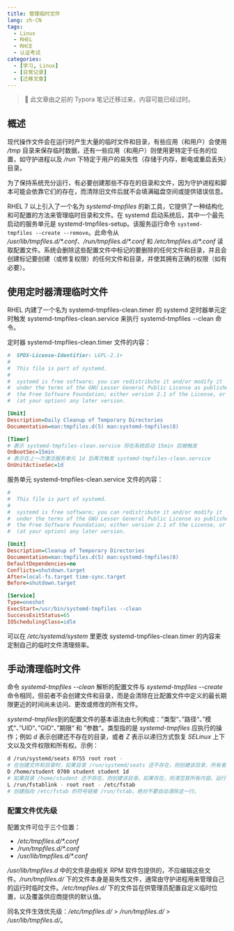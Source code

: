 ```yaml
---
title: 管理临时文件
lang: zh-CN
tags: 
  - Linux
  - RHEL
  - RHCE
  - 认证考试
categories: 
  - [学习, Linux]
  - [日常记录]
  - [迁移文章]
---
```

> 🔴 此文章由之前的 Typora 笔记迁移过来，内容可能已经过时。

## 概述

​现代操作文件会在运行时产生大量的临时文件和目录，有些应用（和用户）会使用 */tmp* 目录来保存临时数据，还有一些应用（和用户）则使用更特定于任务的位置，如守护进程以及 */run* 下特定于用户的易失性（存储于内存，断电或重启丢失）目录。

​为了保持系统充分运行，有必要创建那些不存在的目录和文件，因为守护进程和脚本可能会依靠它们的存在，而清除旧文件后就不会填满磁盘空间或提供错误信息。

​RHEL 7 以上引入了一个名为 *systemd-tmpfiles* 的新工具，它提供了一种结构化和可配置的方法来管理临时目录和文件。在 systemd 启动系统后，其中一个最先启动的服务单元是 systemd-tmpfiles-setup。该服务运行命令 `systemd-tmpfiles --create --remove`。此命令从 */usr/lib/tmpfiles.d/\*.conf*、*/run/tmpfiles.d/\*.conf* 和 */etc/tmpfiles.d/\*.conf* 读取配置文件。系统会删除这些配置文件中标记的要删除的任何文件和目录，并且会创建标记要创建（或修复权限）的任何文件和目录，并使其拥有正确的权限（如有必要）。

## 使用定时器清理临时文件

​RHEL 内建了一个名为 systemd-tmpfiles-clean.timer 的 systemd 定时器单元定时触发 systemd-tmpfiles-clean.service 来执行 systemd-tmpfiles --clean 命令。

​定时器 systemd-tmpfiles-clean.timer 文件的内容：

```ini
#  SPDX-License-Identifier: LGPL-2.1+
# 
#  This file is part of systemd.
#
#  systemd is free software; you can redistribute it and/or modify it
#  under the terms of the GNU Lesser General Public License as published by
#  the Free Software Foundation; either version 2.1 of the License, or
#  (at your option) any later version.

[Unit]
Description=Daily Cleanup of Temporary Directories
Documentation=man:tmpfiles.d(5) man:systemd-tmpfiles(8)

[Timer]
# 表示 systemd-tmpfiles-clean.service 将在系统启动 15min 后被触发
OnBootSec=15min
# 表示在上一次激活服务单元 1d 后再次触发 systemd-tmpfiles-clean.service
OnUnitActiveSec=1d
```

​服务单元 systemd-tmpfiles-clean.service 文件的内容：

```ini
#
#  This file is part of systemd.
#
#  systemd is free software; you can redistribute it and/or modify it
#  under the terms of the GNU Lesser General Public License as published by
#  the Free Software Foundation; either version 2.1 of the License, or
#  (at your option) any later version.

[Unit]
Description=Cleanup of Temporary Directories
Documentation=man:tmpfiles.d(5) man:systemd-tmpfiles(8)
DefaultDependencies=no
Conflicts=shutdown.target
After=local-fs.target time-sync.target
Before=shutdown.target

[Service]
Type=oneshot
ExecStart=/usr/bin/systemd-tmpfiles --clean
SuccessExitStatus=65
IOSchedulingClass=idle
```

​可以在 */etc/systemd/system* 里更改 systemd-tmpfiles-clean.timer 的内容来定制自己的临时文件清理频率。

## 手动清理临时文件

​命令 *systemd-tmpfiles --clean* 解析的配置文件与 *systemd-tmpfiles --create* 命令相同，但前者不会创建文件和目录，而是会清除在比配置文件中定义的最长期限更近的时间尚未访问、更改或修改的所有文件。

​*systemd-tmpfiles*到的配置文件的基本语法由七列构成：”类型“、”路径“、”模式“、”UID“、”GID“、”期限“ 和 ”参数“。类型指的是 *systemd-tmpfiles* 应执行的操作；例如 *d* 表示创建还不存在的目录，或者 *Z* 表示以递归方式恢复 *SELinux* 上下文以及文件权限和所有权。示例：

```bash
d /run/systemd/seats 0755 root root -
# 在创建文件和目录时，如果目录 /run/systemd/seats 还不存在，则创建该目录，所有者为用户 root 和组 root ，权限设置为 rwxr-x-r-x。系统不会自动清除该目录。
D /home/student 0700 student student 1d
# 如果目录 /home/student 还不存在，则创建该目录。如果存在，则清空其所有内容。运行 systemd-tmpfiles --clean 时，删除在超过一天时间内尚未被访问、更改或删除的所有文件。
L /run/fstablink - root root - /etc/fstab
# 创建指向 /etc/fstab 的符号链接 /run/fstab。绝对不要自动清除这一行。
```

### 配置文件优先级

​配置文件可位于三个位置：

- */etc/tmpfiles.d/\*.conf*
- */run/tmpfiles.d/\*.conf*
- */usr/lib/tmpfiles.d/\*.conf*

​*/usr/lib/tmpfiles.d* 中的文件是由相关 RPM 软件包提供的，不应编辑这些文件。*/run/tmpfiles.d/* 下的文件本身是易失性文件，通常由守护进程用来管理自己的运行时临时文件。*/etc/tmpfiles.d/* 下的文件旨在供管理员配置自定义临时位置，以及覆盖供应商提供的默认值。

​同名文件生效优先级：*/etc/tmpfiles.d/* > */run/tmpfiles.d/* > */usr/lib/tmpfiles.d/*。
